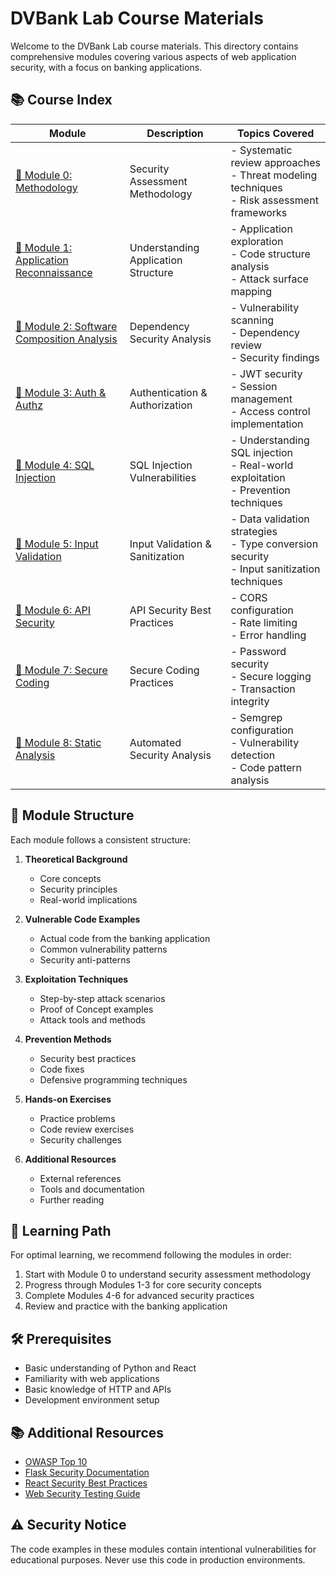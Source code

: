 # DVBank Lab Course Materials

Welcome to the DVBank Lab course materials. This directory contains comprehensive modules covering various aspects of web application security, with a focus on banking applications.

## 📚 Course Index

| Module | Description | Topics Covered |
|--------|-------------|----------------|
| [📘 Module 0: Methodology](modules/00_methodology.md) | Security Assessment Methodology | - Systematic review approaches<br>- Threat modeling techniques<br>- Risk assessment frameworks |
| [📘 Module 1: Application Reconnaissance](modules/01_recon_and_mapping.md) | Understanding Application Structure | - Application exploration<br>- Code structure analysis<br>- Attack surface mapping |
| [📘 Module 2: Software Composition Analysis](modules/02_sca.md) | Dependency Security Analysis | - Vulnerability scanning<br>- Dependency review<br>- Security findings |
| [📘 Module 3: Auth & Authz](modules/03_auth_and_authz.md) | Authentication & Authorization | - JWT security<br>- Session management<br>- Access control implementation |
| [📘 Module 4: SQL Injection](modules/04_sql_injection.md) | SQL Injection Vulnerabilities | - Understanding SQL injection<br>- Real-world exploitation<br>- Prevention techniques |
| [📘 Module 5: Input Validation](modules/05_input_validation.md) | Input Validation & Sanitization | - Data validation strategies<br>- Type conversion security<br>- Input sanitization techniques |
| [📘 Module 6: API Security](modules/06_api_security.md) | API Security Best Practices | - CORS configuration<br>- Rate limiting<br>- Error handling |
| [📘 Module 7: Secure Coding](modules/07_secure_coding.md) | Secure Coding Practices | - Password security<br>- Secure logging<br>- Transaction integrity |
| [📘 Module 8: Static Analysis](modules/08_static_analysis.md) | Automated Security Analysis | - Semgrep configuration<br>- Vulnerability detection<br>- Code pattern analysis |

## 📖 Module Structure

Each module follows a consistent structure:

1. **Theoretical Background**
   - Core concepts
   - Security principles
   - Real-world implications

2. **Vulnerable Code Examples**
   - Actual code from the banking application
   - Common vulnerability patterns
   - Security anti-patterns

3. **Exploitation Techniques**
   - Step-by-step attack scenarios
   - Proof of Concept examples
   - Attack tools and methods

4. **Prevention Methods**
   - Security best practices
   - Code fixes
   - Defensive programming techniques

5. **Hands-on Exercises**
   - Practice problems
   - Code review exercises
   - Security challenges

6. **Additional Resources**
   - External references
   - Tools and documentation
   - Further reading

## 🎯 Learning Path

For optimal learning, we recommend following the modules in order:

1. Start with Module 0 to understand security assessment methodology
2. Progress through Modules 1-3 for core security concepts
3. Complete Modules 4-6 for advanced security practices
4. Review and practice with the banking application

## 🛠️ Prerequisites

- Basic understanding of Python and React
- Familiarity with web applications
- Basic knowledge of HTTP and APIs
- Development environment setup

## 📚 Additional Resources

- [OWASP Top 10](https://owasp.org/www-project-top-ten/)
- [Flask Security Documentation](https://flask.palletsprojects.com/en/2.0.x/security/)
- [React Security Best Practices](https://reactjs.org/docs/security.html)
- [Web Security Testing Guide](https://owasp.org/www-project-web-security-testing-guide/)

## ⚠️ Security Notice

The code examples in these modules contain intentional vulnerabilities for educational purposes. Never use this code in production environments. 